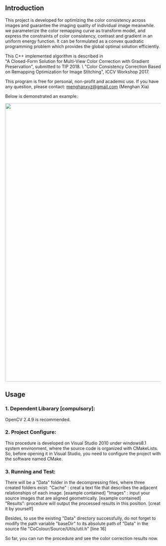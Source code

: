 ## Introduction

This project is developed for optimizing the color consistency across images and guarantee the imaging
quality of individual image meanwhile. we parameterize the color remapping curve as transform model, 
and express the constraints of color consistency, contrast and gradient in an uniform energy function. It 
can be formulated as a convex quadratic programming problem which provides the global optimal solution efficiently.

This C++ implemented algorithm is described in  
"A Closed-Form Solution for Multi-View Color Correction with Gradient Preservation", submitted to TIP 2018. \\
"Color Consistency Correction Based on Remapping Optimization for Image Stitching", ICCV Workshop 2017.

This program is free for personal, non-profit and academic use. If you have any question, please contact: menghanxyz@gmail.com (Menghan Xia)

Below is demonstrated an example: 

<img src="docs/demo.png" width="900px"/>



## Usage
### 1. Dependent Libarary [compulsory]:
OpenCV 2.4.9 is recommended.

### 2. Project Configure:
This procedure is developed on Visual Studio 2010 under windows8.1 system environment,
where the source code is organized with CMakeLists. So, before opening it in Visual Studio,
you need to configure the project with the software named CMake.

### 3. Running and Test:
There will be a "Data" folder in the decompressing files, where three created folders exist:
"Cache"  : creat a text file that describes the adjacent relationships of each image. [example contained]
"Images" : input your source images that are aligned geometrically. [example contained]
"Results": procedure will output the processed results in this position. [creat it by yourself]

Besides, to use the existing "Data" directory successfully, do not forget to modify the path variable 
"baseDir" to its absolute path of "Data" in the source file "CoColour/Source/Utils/util.h" [line 16]

So far, you can run the procedure and see the color correction results now. 